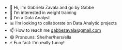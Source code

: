- 👋 Hi, I’m Gabriela Zavala and go by Gabbe
- 👀 I’m interested in weight training
- 🥇 I’m a Data Analyst
- 📊 I’m looking to collaborate on Data Analytic projects
- 📫 How to reach me gabbezavala@gmail.com
- 😄 Pronouns: She/her/hers/ella
- ⚡ Fun fact: I'm really funny!

<!---
gabbitazao/gabbitazao is a ✨ special ✨ repository because its `README.md` (this file) appears on your GitHub profile.
You can click the Preview link to take a look at your changes.
--->
